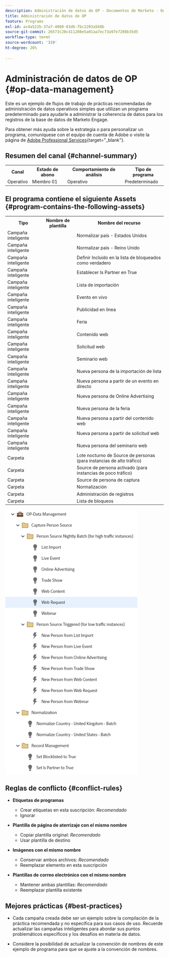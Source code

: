 ```yaml
---
description: Administración de datos de OP - Documentos de Marketo - Documentación del producto
title: Administración de datos de OP
feature: Programs
exl-id: ac4a522b-37a7-4080-83d6-fbc2203a568b
source-git-commit: 26573c20c411208e5a01aa7ec73a97e7208b35d5
workflow-type: tm+mt
source-wordcount: '319'
ht-degree: 26%

---
```


# Administración de datos de OP {#op-data-management}

Este es un ejemplo de flujos de trabajo de prácticas recomendadas de administración de datos operativos simples que utilizan un programa predeterminado para ayudarle a administrar la coherencia de datos para los registros de la base de datos de Marketo Engage.

Para obtener más ayuda sobre la estrategia o para personalizar un programa, comuníquese con el equipo de cuenta de Adobe o visite la página de [Adobe Professional Services](https://business.adobe.com/customers/consulting-services/main.html){target="_blank"}.

## Resumen del canal {#channel-summary}

<table style="table-layout:auto">
 <tbody>
  <tr>
   <th>Canal</th>
   <th>Estado de abono</th>
   <th>Comportamiento de análisis</th>
   <th>Tipo de programa</th>
  </tr>
  <tr>
   <td>Operativo</td>
   <td>Miembro 01</td>
   <td>Operativo</td>
   <td>Predeterminado</td>
  </tr>
 </tbody>
</table>

## El programa contiene el siguiente Assets {#program-contains-the-following-assets}

<table style="table-layout:auto">
 <tbody>
  <tr>
   <th>Tipo</th>
   <th>Nombre de plantilla</th>
   <th>Nombre del recurso</th>
  </tr>
  <tr>
   <td>Campaña inteligente</td>
   <td> </td>
   <td>Normalizar país - Estados Unidos</td>
  </tr>
  <tr>
   <td>Campaña inteligente</td>
   <td> </td>
   <td>Normalizar país - Reino Unido</td>
  </tr>
  <tr>
   <td>Campaña inteligente</td>
   <td> </td>
   <td>Definir Incluido en la lista de bloqueados como verdadero</td>
  </tr>
  <tr>
   <td>Campaña inteligente</td>
   <td> </td>
   <td>Establecer Is Partner en True</td>
  </tr>
  <tr>
   <td>Campaña inteligente</td>
   <td> </td>
   <td>Lista de importación</td>
  </tr>
  <tr>
   <td>Campaña inteligente</td>
   <td> </td>
   <td>Evento en vivo</td>
  </tr>
  <tr>
   <td>Campaña inteligente</td>
   <td> </td>
   <td>Publicidad en línea</td>
  </tr>
  <tr>
   <td>Campaña inteligente</td>
   <td> </td>
   <td>Feria</td>
  </tr>
  <tr>
   <td>Campaña inteligente</td>
   <td> </td>
   <td>Contenido web</td>
  </tr>
  <tr>
   <td>Campaña inteligente</td>
   <td> </td>
   <td>Solicitud web</td>
  </tr>
  <tr>
   <td>Campaña inteligente</td>
   <td> </td>
   <td>Seminario web</td>
  </tr>
  <tr>
   <td>Campaña inteligente</td>
   <td> </td>
   <td>Nueva persona de la importación de lista</td>
  </tr>
  <tr>
   <td>Campaña inteligente</td>
   <td> </td>
   <td>Nueva persona a partir de un evento en directo</td>
  </tr>
  <tr>
   <td>Campaña inteligente</td>
   <td> </td>
   <td>Nueva persona de Online Advertising</td>
  </tr>
  <tr>
   <td>Campaña inteligente</td>
   <td> </td>
   <td>Nueva persona de la feria</td>
  </tr>
   <tr>
   <td>Campaña inteligente</td>
   <td> </td>
   <td>Nueva persona a partir del contenido web</td>
  </tr>
   <tr>
   <td>Campaña inteligente</td>
   <td> </td>
   <td>Nueva persona a partir de solicitud web</td>
  </tr>
   <tr>
   <td>Campaña inteligente</td>
   <td> </td>
   <td>Nueva persona del seminario web</td>
  </tr>
  <tr>
   <td>Carpeta</td>
   <td> </td>
   <td>Lote nocturno de Source de personas (para instancias de alto tráfico)</td>
  </tr>
  <tr>
   <td>Carpeta</td>
   <td> </td>
   <td>Source de persona activado (para instancias de poco tráfico)</td>
  </tr>
  <tr>
   <td>Carpeta</td>
   <td> </td>
   <td>Source de persona de captura</td>
  </tr>
  <tr>
   <td>Carpeta</td>
   <td> </td>
   <td>Normalización</td>
  </tr>
  <tr>
   <td>Carpeta</td>
   <td> </td>
   <td>Administración de registros</td>
  </tr>
  <tr>
   <td>Carpeta</td>
   <td> </td>
   <td>Lista de bloqueos</td>
  </tr>
 </tbody>
</table>

![](assets/op-data-management-1.png)

## Reglas de conflicto {#conflict-rules}

* **Etiquetas de programas**
   * Crear etiquetas en esta suscripción: _Recomendado_
   * Ignorar

* **Plantilla de página de aterrizaje con el mismo nombre**
   * Copiar plantilla original: _Recomendado_
   * Usar plantilla de destino

* **Imágenes con el mismo nombre**
   * Conservar ambos archivos: _Recomendado_
   * Reemplazar elemento en esta suscripción

* **Plantillas de correo electrónico con el mismo nombre**
   * Mantener ambas plantillas: _Recomendado_
   * Reemplazar plantilla existente

## Mejores prácticas {#best-practices}

* Cada campaña creada debe ser un ejemplo sobre la compilación de la práctica recomendada y no específica para sus casos de uso. Recuerde actualizar las campañas inteligentes para abordar sus puntos problemáticos específicos y los desafíos en materia de datos.

* Considere la posibilidad de actualizar la convención de nombres de este ejemplo de programa para que se ajuste a la convención de nombres.
